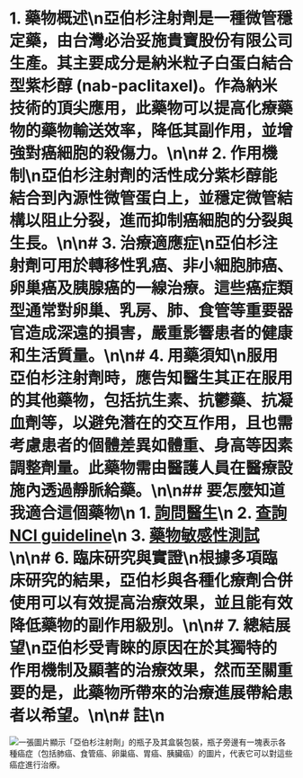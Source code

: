 # 1. 藥物概述\n亞伯杉注射劑是一種微管穩定藥，由台灣必治妥施貴寶股份有限公司生產。其主要成分是納米粒子白蛋白結合型紫杉醇 (nab-paclitaxel)。作為納米技術的頂尖應用，此藥物可以提高化療藥物的藥物輸送效率，降低其副作用，並增強對癌細胞的殺傷力。\n\n# 2. 作用機制\n亞伯杉注射劑的活性成分紫杉醇能結合到內源性微管蛋白上，並穩定微管結構以阻止分裂，進而抑制癌細胞的分裂與生長。\n\n# 3. 治療適應症\n亞伯杉注射劑可用於轉移性乳癌、非小細胞肺癌、卵巢癌及胰腺癌的一線治療。這些癌症類型通常對卵巢、乳房、肺、食管等重要器官造成深遠的損害，嚴重影響患者的健康和生活質量。\n\n# 4. 用藥須知\n服用亞伯杉注射劑時，應告知醫生其正在服用的其他藥物，包括抗生素、抗鬱藥、抗凝血劑等，以避免潛在的交互作用，且也需考慮患者的個體差異如體重、身高等因素調整劑量。此藥物需由醫護人員在醫療設施內透過靜脈給藥。\n\n## 要怎麼知道我適合這個藥物\n 1. [詢問醫生](./text/1-1.html)\n 2. [查詢NCI guideline](./text/1-2.html)\n 3. [藥物敏感性測試](./text/1-3.html)\n\n# 6. 臨床研究與實證\n根據多項臨床研究的結果，亞伯杉與各種化療劑合併使用可以有效提高治療效果，並且能有效降低藥物的副作用級別。\n\n# 7. 總結展望\n亞伯杉受青睞的原因在於其獨特的作用機制及顯著的治療效果，然而至關重要的是，此藥物所帶來的治療進展帶給患者以希望。\n\n# 註\n
![一張圖片顯示「亞伯杉注射劑」的瓶子及其盒裝包裝，瓶子旁邊有一塊表示各種癌症（包括肺癌、食管癌、卵巢癌、胃癌、胰臟癌）的圖片，代表它可以對這些癌症進行治療。](https://i.imgur.com/ennVUtg.jpeg)
